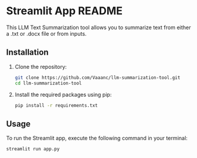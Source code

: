 # Streamlit App README
This LLM Text Summarization tool allows you to summarize text from either a .txt or .docx file or from inputs.

## Installation
1. Clone the repository:

    ```bash
    git clone https://github.com/Vaaanc/llm-summarization-tool.git
    cd llm-summarization-tool
    ```

2. Install the required packages using pip:

    ```bash
    pip install -r requirements.txt
    ```

## Usage
To run the Streamlit app, execute the following command in your terminal:

```bash
streamlit run app.py
